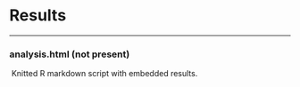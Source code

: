 # Results

---

### **analysis.html** (not present)

 Knitted R markdown script with embedded results.
